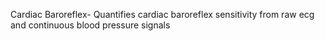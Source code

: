 Cardiac Baroreflex- Quantifies cardiac baroreflex sensitivity from raw ecg and continuous blood pressure signals 



